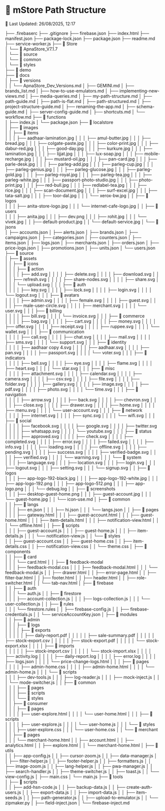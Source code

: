 # 📁 mStore Path Structure
📅 Last Updated: 26/08/2025, 12:17

├── .firebaserc
├── .gitignore
├── firebase.json
├── index.html
├── manifest.json
├── package-lock.json
├── package.json
├── readme.md
├── service-worker.js
├── 📁 Store\
│   └── 📁 ApnaStore_V7.1.7\
│       └── 📁 source\
│           └── 📁 common\
│               └── 📁 styles\
├── 📁 demo\
├── 📁 docs\
│   ├── 📁 versions\
│   │   └── ApnaStore_Dev_Versions.md
│   ├── GEMINI.md
│   ├── brands_list.md
│   ├── how-to-use-emulators.md
│   ├── implementing-new-views.md
│   ├── media-queries.md
│   ├── my-path-structure.md
│   ├── path-guide.md
│   ├── path-is-flat.md
│   ├── path-structured.md
│   ├── project-structure-guide.md
│   ├── renaming-the-app.md
│   ├── schema-guide.md
│   ├── server-config-guide.md
│   ├── shortcuts.md
│   └── workflow.md
├── 📁 functions\
│   ├── index.js
│   └── package.json
├── 📁 localstore\
│   ├── 📁 images\
│   │   ├── 📁 items\
│   │   │   ├── aadhaar-lamination.jpg
│   │   │   ├── amul-butter.jpg
│   │   │   ├── bread.jpg
│   │   │   ├── colgate-paste.jpg
│   │   │   ├── color-print.jpg
│   │   │   ├── dabur-red.jpg
│   │   │   ├── good-day.jpg
│   │   │   ├── kurkure.jpg
│   │   │   ├── lamination.jpg
│   │   │   ├── lijjat.jpg
│   │   │   ├── lux-soap.jpg
│   │   │   ├── mobile-recharge.jpg
│   │   │   ├── mustard-oil.jpg
│   │   │   ├── pan-card.jpg
│   │   │   ├── parle-desk.jpg
│   │   │   ├── parleg-add.jpg
│   │   │   ├── parleg-cup.jpg
│   │   │   ├── parleg-genius.jpg
│   │   │   ├── parleg-glucose.jpg
│   │   │   ├── parleg-gold.jpg
│   │   │   ├── parleg-royal.jpg
│   │   │   ├── parleg-tea.jpg
│   │   │   ├── parleg-white.jpg
│   │   │   ├── passport-photo-studio.jpg
│   │   │   ├── photo-print.jpg
│   │   │   ├── red-bull.jpg
│   │   │   ├── redlabel-tea.jpg
│   │   │   ├── rice.jpg
│   │   │   ├── scan-document.jpg
│   │   │   ├── surf-excel.jpg
│   │   │   ├── tata-salt.jpg
│   │   │   ├── toor-dal.jpg
│   │   │   └── xerox-bw.jpg
│   │   ├── 📁 logos\
│   │   │   ├── anita-store-logo.jpg
│   │   │   └── internet-cafe-logo.jpg
│   │   ├── 📁 users\
│   │   │   ├── anita.jpg
│   │   │   ├── dev.png
│   │   │   ├── rohit.jpg
│   │   │   └── vivek.jpg
│   │   ├── default-product.jpg
│   │   └── default-service.jpg
│   └── 📁 jsons\
│       ├── accounts.json
│       ├── alerts.json
│       ├── brands.json
│       ├── campaigns.json
│       ├── categories.json
│       ├── counters.json
│       ├── items.json
│       ├── logs.json
│       ├── merchants.json
│       ├── orders.json
│       ├── price-logs.json
│       ├── promotions.json
│       ├── units.json
│       └── users.json
├── 📁 source\
│   ├── 📁 assets\
│   │   ├── 📁 icons\
│   │   │   ├── 📁 action\
│   │   │   │   ├── add.svg
│   │   │   │   ├── delete.svg
│   │   │   │   ├── download.svg
│   │   │   │   ├── refresh.svg
│   │   │   │   ├── share-nodes.svg
│   │   │   │   ├── share.svg
│   │   │   │   └── upload.svg
│   │   │   ├── 📁 auth\
│   │   │   │   ├── key.svg
│   │   │   │   ├── lock.svg
│   │   │   │   ├── login.svg
│   │   │   │   └── logout.svg
│   │   │   ├── 📁 avatars\
│   │   │   │   ├── admin.svg
│   │   │   │   ├── female.svg
│   │   │   │   ├── guest.svg
│   │   │   │   ├── male-user-circle.svg
│   │   │   │   ├── merchant.svg
│   │   │   │   └── user.svg
│   │   │   ├── 📁 billing\
│   │   │   │   ├── bill.svg
│   │   │   │   └── invoice.svg
│   │   │   ├── 📁 commerce\
│   │   │   │   ├── bag.svg
│   │   │   │   ├── cart.svg
│   │   │   │   ├── money.svg
│   │   │   │   ├── offer.svg
│   │   │   │   ├── receipt.svg
│   │   │   │   ├── ruppee.svg
│   │   │   │   └── wallet.svg
│   │   │   ├── 📁 communication\
│   │   │   │   ├── call.svg
│   │   │   │   ├── chat.svg
│   │   │   │   ├── mail.svg
│   │   │   │   ├── sms.svg
│   │   │   │   └── support.svg
│   │   │   ├── 📁 identity\
│   │   │   │   ├── aadhaar copy 4.svg
│   │   │   │   ├── aadhaar.svg
│   │   │   │   ├── pan.svg
│   │   │   │   ├── passport.svg
│   │   │   │   └── voter.svg
│   │   │   ├── 📁 indicators\
│   │   │   │   ├── bell.svg
│   │   │   │   ├── eye.svg
│   │   │   │   ├── flame.svg
│   │   │   │   ├── heart.svg
│   │   │   │   └── star.svg
│   │   │   ├── 📁 misc\
│   │   │   │   ├── attachment.svg
│   │   │   │   ├── calendar.svg
│   │   │   │   ├── camera.svg
│   │   │   │   ├── csv.svg
│   │   │   │   ├── file.svg
│   │   │   │   ├── folder.svg
│   │   │   │   ├── gallery.svg
│   │   │   │   ├── image.svg
│   │   │   │   ├── pdf.svg
│   │   │   │   ├── photo.svg
│   │   │   │   └── time.svg
│   │   │   ├── 📁 navigation\
│   │   │   │   ├── arrow.svg
│   │   │   │   ├── back.svg
│   │   │   │   ├── chevron.svg
│   │   │   │   ├── close.svg
│   │   │   │   ├── drawer.svg
│   │   │   │   ├── home.svg
│   │   │   │   ├── menu.svg
│   │   │   │   └── user-account.svg
│   │   │   ├── 📁 network\
│   │   │   │   ├── internet.svg
│   │   │   │   ├── sync.svg
│   │   │   │   └── wifi.svg
│   │   │   ├── 📁 social\
│   │   │   │   ├── facebook.svg
│   │   │   │   ├── google.svg
│   │   │   │   ├── twitter.svg
│   │   │   │   ├── whatsapp.svg
│   │   │   │   └── youtube.svg
│   │   │   ├── 📁 status\
│   │   │   │   ├── approved.svg
│   │   │   │   ├── check.svg
│   │   │   │   ├── completed.svg
│   │   │   │   ├── error.svg
│   │   │   │   ├── failed.svg
│   │   │   │   ├── info.svg
│   │   │   │   ├── loading.svg
│   │   │   │   ├── offline.svg
│   │   │   │   ├── pending.svg
│   │   │   │   ├── success.svg
│   │   │   │   ├── verified-badge.svg
│   │   │   │   ├── verified.svg
│   │   │   │   └── warning.svg
│   │   │   └── 📁 system\
│   │   │       ├── language.svg
│   │   │       ├── location.svg
│   │   │       ├── login.svg
│   │   │       ├── logout.svg
│   │   │       ├── setting.svg
│   │   │       └── signup.svg
│   │   ├── 📁 logos\
│   │   │   ├── app-logo-192-black.jpg
│   │   │   ├── app-logo-192-white.jpg
│   │   │   ├── app-logo-192.png
│   │   │   ├── app-logo-512.png
│   │   │   ├── app-logo.png
│   │   │   └── debug.log
│   │   ├── 📁 screenshots\
│   │   │   ├── desktop-guest-home.png
│   │   │   ├── guest-account.jpg
│   │   │   └── guest-home.jpg
│   │   └── icon-use.md
│   ├── 📁 common\
│   │   ├── 📁 langs\
│   │   │   ├── en.json
│   │   │   ├── hi.json
│   │   │   └── langs.json
│   │   ├── 📁 pages\
│   │   │   ├── gateway.html
│   │   │   ├── guest-account.html
│   │   │   ├── guest-home.html
│   │   │   ├── item-details.html
│   │   │   ├── notification-view.html
│   │   │   └── offline.html
│   │   ├── 📁 scripts\
│   │   │   ├── guest-account.js
│   │   │   ├── guest-home.js
│   │   │   ├── item-details.js
│   │   │   └── notification-view.js
│   │   └── 📁 styles\
│   │       ├── guest-account.css
│   │       ├── guest-home.css
│   │       ├── item-details.css
│   │       ├── notification-view.css
│   │       └── theme.css
│   ├── 📁 components\
│   │   ├── 📁 card\
│   │   │   └── card.html
│   │   ├── 📁 feedback-modal\
│   │   │   ├── feedback-modal.css
│   │   │   ├── feedback-modal.html
│   │   │   └── feedback-modal.js
│   │   ├── drawer.html
│   │   ├── error-page.html
│   │   ├── filter-bar.html
│   │   ├── footer.html
│   │   ├── header.html
│   │   ├── role-switcher.html
│   │   └── tab-nav.html
│   ├── 📁 firebase\
│   │   ├── 📁 auth\
│   │   │   └── auth.js
│   │   ├── 📁 firestore\
│   │   │   ├── account-collection.js
│   │   │   ├── logs-collection.js
│   │   │   └── user-collection.js
│   │   ├── 📁 rules\
│   │   │   └── firestore.rules
│   │   ├── firebase-config.js
│   │   ├── firebase-credentials.js
│   │   └── serviceAccountKey.json
│   ├── 📁 modules\
│   │   ├── 📁 admin\
│   │   │   ├── 📁 logs\
│   │   │   │   ├── 📁 exports\
│   │   │   │   │   ├── daily-report.pdf
│   │   │   │   │   ├── sale-summary.pdf
│   │   │   │   │   ├── stock-export.csv
│   │   │   │   │   ├── stock-export.pdf
│   │   │   │   │   └── stock-export.xlsx
│   │   │   │   ├── 📁 imports\
│   │   │   │   │   ├── stock-import.csv
│   │   │   │   │   └── stock-import.xlsx
│   │   │   │   ├── activity.log
│   │   │   │   ├── daily-report.log
│   │   │   │   ├── error.log
│   │   │   │   ├── logs.json
│   │   │   │   └── price-change-logs.html
│   │   │   ├── 📁 pages\
│   │   │   │   ├── admin-home.css
│   │   │   │   ├── admin-home.html
│   │   │   │   └── admin-home.js
│   │   │   └── 📁 scripts\
│   │   │       ├── dev-tools.js
│   │   │       ├── log-reader.js
│   │   │       ├── mock-inject.js
│   │   │       └── mode-switcher.js
│   │   ├── 📁 common\
│   │   │   ├── 📁 pages\
│   │   │   ├── 📁 scripts\
│   │   │   └── 📁 styles\
│   │   ├── 📁 consumer\
│   │   │   ├── 📁 pages\
│   │   │   │   ├── user-explore.html
│   │   │   │   └── user-home.html
│   │   │   ├── 📁 scripts\
│   │   │   │   ├── user-explore.js
│   │   │   │   └── user-home.js
│   │   │   └── 📁 styles\
│   │   │       ├── user-explore.css
│   │   │       └── user-home.css
│   │   └── 📁 merchant\
│   │       ├── 📁 pages\
│   │       │   └── merchant-home.html
│   │       ├── account.html
│   │       ├── analytics.html
│   │       ├── explore.html
│   │       └── merchant-home.html
│   ├── 📁 utils\
│   │   ├── app-config.js
│   │   ├── cursor-zoom.js
│   │   ├── data-manager.js
│   │   ├── filter-helper.js
│   │   ├── footer-helper.js
│   │   ├── formatters.js
│   │   ├── image-zoom.js
│   │   ├── lang-helper.js
│   │   ├── pwa-manager.js
│   │   ├── search-handler.js
│   │   ├── theme-switcher.js
│   │   ├── toast.js
│   │   └── view-config.js
│   ├── main.css
│   └── main.js
├── 📁 tools\
│   ├── 📁 scripts\
│   │   ├── add-hsn-code.js
│   │   ├── backup-data.js
│   │   ├── create-auth-users.js
│   │   ├── export-data.js
│   │   ├── import-data.js
│   │   ├── item-seeds.js
│   │   ├── path-generator.js
│   │   ├── upload-to-emulator.js
│   │   └── zipmaker.py
│   ├── field-inject.json
│   └── firebase-inject.md